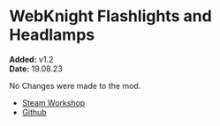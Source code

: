 # WebKnight Flashlights and Headlamps
**Added:** v1.2 <br>
**Date:** 19.08.23

No Changes were made to the mod.

- [Steam Workshop](https://steamcommunity.com/workshop/filedetails/?id=2572487482)
- [Github]()
